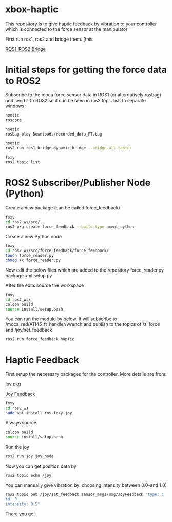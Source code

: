 # xbox-haptic

This repository is to give haptic feedback by vibration to your controller which is connected to the force sensor at the manipulator

First run ros1, ros2 and bridge them. (this

[ROS1-ROS2 Bridge](https://github.com/kenanalperen/ros1-2)

# Initial steps for getting the force data to ROS2
Subscribe to the moca force sensor data in ROS1 (or alternatively rosbag) and send it to ROS2 so it can be seen in ros2 topic list. In separate windows:

```bash
noetic
roscore 
```

```bash
noetic
rosbag play Downloads/recorded_data_FT.bag 
```

```bash
noetic
ros2 run ros1_bridge dynamic_bridge --bridge-all-topics
```

```bash
foxy
ros2 topic list
```

# ROS2 Subscriber/Publisher Node (Python)
Create a new package (can be called force_feedback)

```bash
foxy
cd ros2_ws/src/
ros2 pkg create force_feedback --build-type ament_python
```

Create a new Python node

```bash
foxy
cd ros2_ws/src/force_feedback/force_feedback/
touch force_reader.py
chmod +x force_reader.py
```
Now edit the below files which are added to the repository
force_reader.py
package.xml
setup.py

After the edits source the workspace
```bash
foxy
cd ros2_ws/
colcon build
source install/setup.bash
```
You can run the module by below. It will subscribe to /moca_red/ATI45_ft_handler/wrench and publish to the topics of /z_force and /joy/set_feedback

```bash
ros2 run force_feedback haptic
```
# Haptic Feedback
First setup the necessary packages for the controller. More details are from:

[joy pkg](https://index.ros.org/p/joy/)

[Joy Feedback](https://docs.ros.org/en/api/sensor_msgs/html/msg/JoyFeedback.html)

```bash
foxy
cd ros2_ws
sudo apt install ros-foxy-joy
```
Always source
```bash
colcon build
source install/setup.bash
```
Run the joy

```bash
ros2 run joy joy_node
```
Now you can get position data by 
```bash
ros2 topic echo /joy
```

You can manually give vibration by: choosing intensity between 0.0-and 1.0)
```bash
ros2 topic pub /joy/set_feedback sensor_msgs/msg/JoyFeedback "type: 1 
id: 0
intensity: 0.5"
```
There you go!


